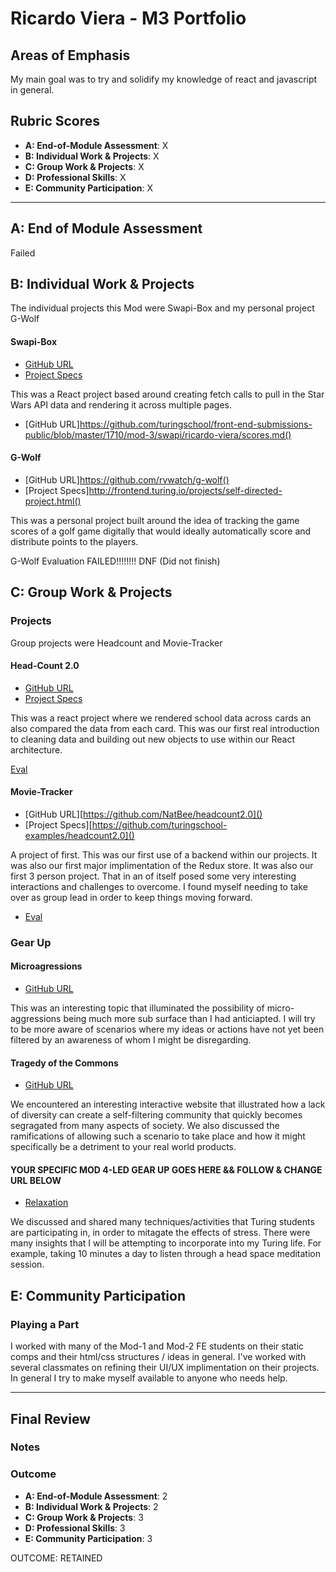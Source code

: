 # Ricardo Viera - M3 Portfolio

## Areas of Emphasis

My main goal was to try and solidify my knowledge of react and javascript in general. 

## Rubric Scores

* **A: End-of-Module Assessment**: X
* **B: Individual Work & Projects**: X
* **C: Group Work & Projects**: X
* **D: Professional Skills**: X
* **E: Community Participation**: X

-----------------------

## A: End of Module Assessment

Failed


## B: Individual Work & Projects

The individual projects this Mod were Swapi-Box and my personal project G-Wolf

#### Swapi-Box

* [GitHub URL](https://github.com/rvwatch/SwapiBox)
* [Project Specs](http://frontend.turing.io/projects/swapi-box.html)

This was a React project based around creating fetch calls to pull in the Star Wars API data and rendering it across multiple pages. 

* [GitHub URL]https://github.com/turingschool/front-end-submissions-public/blob/master/1710/mod-3/swapi/ricardo-viera/scores.md()

#### G-Wolf

* [GitHub URL]https://github.com/rvwatch/g-wolf()
* [Project Specs]http://frontend.turing.io/projects/self-directed-project.html()

This was a personal project built around the idea of tracking the game scores of a golf game digitally that would ideally automatically score and distribute points to the players. 

G-Wolf Evaluation
FAILED!!!!!!!! DNF (Did not finish)

## C: Group Work & Projects

### Projects

Group projects were Headcount and Movie-Tracker

#### Head-Count 2.0

* [GitHub URL](https://github.com/NatBee/headcount2.0)
* [Project Specs](https://github.com/turingschool-examples/headcount2.0)

This was a react project where we rendered school data across cards an also compared the data from each card. This was our first real introduction to cleaning data and building out new objects to use within our React architecture. 

[Eval](https://github.com/turingschool/front-end-submissions-public/blob/master/1710/mod-3/headcount/ricardo-natalie/scores.md)

#### Movie-Tracker

* [GitHub URL][https://github.com/NatBee/headcount2.0]()
* [Project Specs][https://github.com/turingschool-examples/headcount2.0]()

A project of first. This was our first use of a backend within our projects. It was also our first major implimentation of the Redux store. It was also our first 3 person project. That in an of itself posed some very interesting interactions and challenges to overcome. I found myself needing to take over as group lead in order to keep things moving forward. 

* [Eval](https://github.com/turingschool/front-end-submissions-public/blob/master/1710/mod-3/movie-tracker/nyssa-alex-ricardo/scores.md)


### Gear Up
#### Microagressions

* [GitHub URL](https://github.com/turingschool/gear-up/blob/master/microaggressions_update.md)

This was an interesting topic that illuminated the possibility of micro-aggressions being much more sub surface than I had anticiapted. I will try to be more aware of scenarios where my ideas or actions have not yet been filtered by an awareness of whom I might be disregarding. 

#### Tragedy of the Commons

* [GitHub URL](https://github.com/turingschool/gear-up/blob/master/tragedy_of_the_commons.markdown)

We encountered an interesting interactive website that illustrated how a lack of diversity can create a self-filtering community that quickly becomes segragated from many aspects of society. We also discussed the ramifications of allowing such a scenario to take place and how it might specifically be a detriment to your real world products. 

#### YOUR SPECIFIC MOD 4-LED GEAR UP GOES HERE && FOLLOW & CHANGE URL BELOW

* [Relaxation](https://github.com/turingschool/gear-up/blob/master/m4_sessions/1801-inning/group_3.md)

We discussed and shared many techniques/activities that Turing students are participating in, in order to mitagate the effects of stress. There were many insights that I will be attempting to incorporate into my Turing life. For example, taking 10 minutes a day to listen through a head space meditation session. 

## E: Community Participation

### Playing a Part

I worked with many of the Mod-1 and Mod-2 FE students on their static comps and their html/css structures / ideas in general. I've worked with several classmates on refining their UI/UX implimentation on their projects. In general I try to make myself available to anyone who needs help. 

------------------

## Final Review

### Notes


### Outcome

* **A: End-of-Module Assessment**: 2
* **B: Individual Work & Projects**: 2
* **C: Group Work & Projects**: 3
* **D: Professional Skills**: 3
* **E: Community Participation**: 3

OUTCOME: RETAINED 
